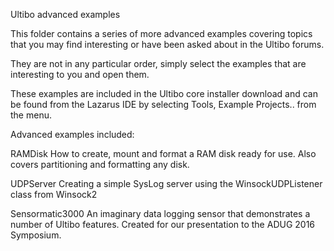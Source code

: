 Ultibo advanced examples

This folder contains a series of more advanced examples covering topics that you may find interesting or have been asked about in the Ultibo forums.

They are not in any particular order, simply select the examples that are interesting to you and open them.

These examples are included in the Ultibo core installer download and can be found from the Lazarus IDE by selecting Tools, Example Projects.. from the menu.

Advanced examples included:

   RAMDisk             How to create, mount and format a RAM disk ready for use. Also covers partitioning and formatting any disk.
   
   UDPServer           Creating a simple SysLog server using the WinsockUDPListener class from Winsock2
   
   Sensormatic3000     An imaginary data logging sensor that demonstrates a number of Ultibo features. Created for our presentation to the ADUG 2016 Symposium.
      